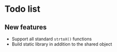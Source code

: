# Todo list

## New features
- Support all standard `strtoX()` functions
- Build static library in addition to the shared object